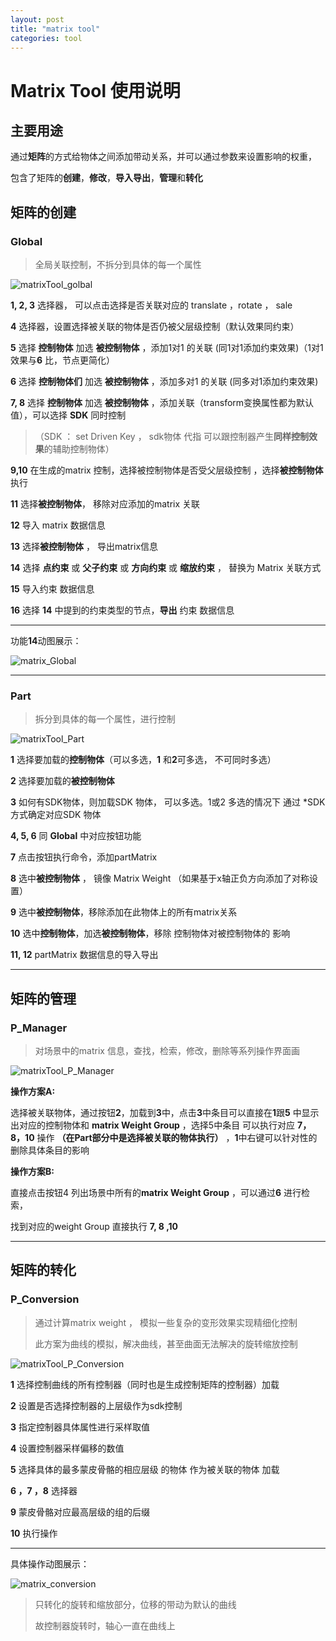 ```yaml
---
layout: post
title: "matrix tool"
categories: tool
---
```


# Matrix Tool 使用说明

## 主要用途

​        通过**矩阵**的方式给物体之间添加带动关系，并可以通过参数来设置影响的权重，

包含了矩阵的**创建**，**修改**，**导入导出**，**管理**和**转化**


## 矩阵的创建

### Global 

> 全局关联控制，不拆分到具体的每一个属性

![matrixTool_golbal](https://raw.githubusercontent.com/shabbySilence/shabbySilence.github.io/master/images/matrixTool/matrixTool_golbal.png)

**1, 2, 3** 选择器， 可以点击选择是否关联对应的 translate ，rotate ， sale

**4**  选择器，设置选择被关联的物体是否仍被父层级控制（默认效果同约束）

**5** 选择 **控制物体** 加选 **被控制物体** ，添加1对1 的关联 (同1对1添加约束效果)（1对1效果与**6** 比，节点更简化）

**6**  选择 **控制物体们** 加选 **被控制物体** ，添加多对1 的关联 (同多对1添加约束效果)

**7, 8**  选择 **控制物体** 加选 **被控制物体** ，添加关联（transform变换属性都为默认值），可以选择 **SDK** 同时控制

> （SDK ： set Driven Key  ， sdk物体 代指 可以跟控制器产生**同样控制效果**的辅助控制物体）

**9,10** 在生成的matrix 控制，选择被控制物体是否受父层级控制 ，选择**被控制物体**执行

**11**  选择**被控制物体**， 移除对应添加的matrix 关联

**12** 导入 matrix  数据信息

**13** 选择**被控制物体** ， 导出matrix信息

**14** 选择 **点约束** 或 **父子约束** 或 **方向约束** 或 **缩放约束** ， 替换为 Matrix 关联方式

**15** 导入约束 数据信息

**16** 选择 **14** 中提到的约束类型的节点，**导出** 约束 数据信息

***

功能**14**动图展示：



![matrix_Global](https://raw.githubusercontent.com/shabbySilence/shabbySilence.github.io/master/images/matrixTool/matrix_Global.gif)

***

### Part 

> 拆分到具体的每一个属性，进行控制

![matrixTool_Part](https://raw.githubusercontent.com/shabbySilence/shabbySilence.github.io/master/images/matrixTool/matrixTool_Part.png)

**1**  选择要加载的**控制物体**（可以多选，**1** 和**2**可多选，  不可同时多选）

**2** 选择要加载的**被控制物体**

**3** 如何有SDK物体，则加载SDK 物体， 可以多选。1或2 多选的情况下 通过 *SDK 方式确定对应SDK 物体

**4, 5, 6** 同 **Global**  中对应按钮功能

**7**  点击按钮执行命令，添加partMatrix

**8**  选中**被控制物体** ， 镜像 Matrix Weight （如果基于x轴正负方向添加了对称设置）

**9**  选中**被控制物体**，移除添加在此物体上的所有matrix关系

**10** 选中**控制物体**，加选**被控制物体**，移除 控制物体对被控制物体的 影响

**11, 12**  partMatrix 数据信息的导入导出

***



## 矩阵的管理

### P_Manager

> 对场景中的matrix 信息，查找，检索，修改，删除等系列操作界面画

![matrixTool_P_Manager](https://raw.githubusercontent.com/shabbySilence/shabbySilence.github.io/master/images/matrixTool/matrixTool_P_Manager.png)



**操作方案A:**

选择被关联物体，通过按钮**2**，加载到**3**中，点击**3**中条目可以直接在**1**跟**5** 中显示出对应的控制物体和 **matrix Weight Group** ，选择5中条目 可以执行对应 **7，8，10** 操作 **（在Part部分中是选择被关联的物体执行）** ，**1**中右键可以针对性的删除具体条目的影响

**操作方案B:**

直接点击按钮4 列出场景中所有的**matrix Weight Group** ，可以通过**6** 进行检索，

找到对应的weight Group 直接执行 **7, 8 ,10** 



***

## 矩阵的转化

### P_Conversion

> 通过计算matrix weight  ， 模拟一些复杂的变形效果实现精细化控制
>
> 此方案为曲线的模拟，解决曲线，甚至曲面无法解决的旋转缩放控制

![matrixTool_P_Conversion](https://raw.githubusercontent.com/shabbySilence/shabbySilence.github.io/master/images/matrixTool/matrixTool_P_Conversion.png)

**1** 选择控制曲线的所有控制器（同时也是生成控制矩阵的控制器）加载

**2** 设置是否选择控制器的上层级作为sdk控制

**3** 指定控制器具体属性进行采样取值

**4** 设置控制器采样偏移的数值

**5** 选择具体的最多蒙皮骨骼的相应层级 的物体 作为被关联的物体 加载

**6 ，7 ，8**  选择器

**9**  蒙皮骨骼对应最高层级的组的后缀

**10** 执行操作 

***

具体操作动图展示：

![matrix_conversion](https://raw.githubusercontent.com/shabbySilence/shabbySilence.github.io/master/images/matrixTool/matrix_conversion.gif)



> 只转化的旋转和缩放部分，位移的带动为默认的曲线
>
> 故控制器旋转时，轴心一直在曲线上

